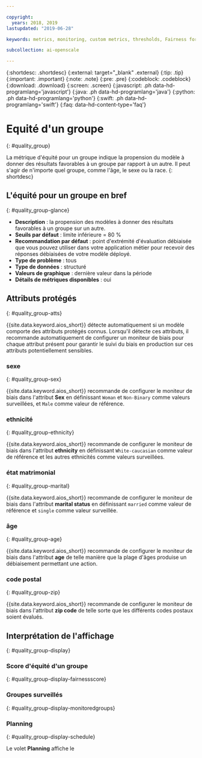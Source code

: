 ```yaml
---

copyright:
  years: 2018, 2019
lastupdated: "2019-06-28"

keywords: metrics, monitoring, custom metrics, thresholds, Fairness for a group, sex, age, race

subcollection: ai-openscale

---
```


{:shortdesc: .shortdesc}
{:external: target="_blank" .external}
{:tip: .tip}
{:important: .important}
{:note: .note}
{:pre: .pre}
{:codeblock: .codeblock}
{:download: .download}
{:screen: .screen}
{:javascript: .ph data-hd-programlang='javascript'}
{:java: .ph data-hd-programlang='java'}
{:python: .ph data-hd-programlang='python'}
{:swift: .ph data-hd-programlang='swift'}
{:faq: data-hd-content-type='faq'}

# Equité d'un groupe
{: #quality_group}

La métrique d'équité pour un groupe indique la propension du modèle à donner des résultats favorables à un groupe par rapport à un autre. Il peut s'agir de n'importe quel groupe, comme l'âge, le sexe ou la race.
{: shortdesc}

## L'équité pour un groupe en bref
{: #quality_group-glance}

- **Description** : la propension des modèles à donner des résultats favorables à un groupe sur un autre.
- **Seuils par défaut** : limite inférieure = 80 %
- **Recommandation par défaut** : point d'extrémité d'évaluation débiaisée que vous pouvez utiliser dans votre application métier pour recevoir des réponses débiaisées de votre modèle déployé.
- **Type de problème** : tous
- **Type de données** : structuré
- **Valeurs de graphique** : dernière valeur dans la période
- **Détails de métriques disponibles** : oui

## Attributs protégés
{: #quality_group-atts}

{{site.data.keyword.aios_short}} détecte automatiquement si un modèle comporte des attributs protégés connus. Lorsqu'il détecte ces attributs, il recommande automatiquement de configurer un moniteur de biais pour chaque attribut présent
pour garantir le suivi du biais en production sur ces attributs potentiellement sensibles. 

### sexe
{: #quality_group-sex}

{{site.data.keyword.aios_short}} recommande de configurer le moniteur de biais dans l'attribut **Sex**
en définissant `Woman` et `Non-Binary` comme valeurs surveillées, et `Male` comme valeur de référence. 

### ethnicité
{: #quality_group-ethnicity}

{{site.data.keyword.aios_short}} recommande de configurer le moniteur de biais dans l'attribut **ethnicity**
en définissant `White-caucasian` comme valeur de référence et les autres ethnicités comme valeurs surveillées.

### état matrimonial
{: #quality_group-marital}

{{site.data.keyword.aios_short}} recommande de configurer le moniteur de biais dans l'attribut **marital status**
en définissant `married` comme valeur de référence et `single` comme valeur surveillée.

### âge
{: #quality_group-age}

{{site.data.keyword.aios_short}} recommande de configurer le moniteur de biais dans l'attribut **age**
de telle manière que la plage d'âges produise un débiaisement permettant une action.

### code postal
{: #quality_group-zip}

{{site.data.keyword.aios_short}} recommande de configurer le moniteur de biais dans l'attribut **zip code**
de telle sorte que les différents codes postaux soient évalués.

## Interprétation de l'affichage
{: #quality_group-display}

### Score d'équité d'un groupe
{: #quality_group-display-fairnessscore}



### Groupes surveillés
{: #quality_group-display-monitoredgroups}



### Planning
{: #quality_group-display-schedule}

Le volet **Planning** affiche le 



